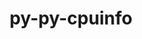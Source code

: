 ---
title: "py-py-cpuinfo"
layout: cache
categories: [package, develop]
meta: {"compilers": ["gcc@=11.4.0", "oneapi@=2024.2.1"], "num_specs": 23, "num_specs_by_stack": {"e4s": 15, "e4s-oneapi": 8, "root": 23}, "oss": ["ubuntu22.04"], "platforms": ["linux"], "stacks": ["e4s", "e4s-oneapi", "root"], "targets": ["x86_64_v3"], "versions": ["9.0.0"]}
spec_details: [{"compiler": "oneapi@=2024.2.1", "hash": "22udmwxmgy6dvcqf4qqjmx7jx2qympi3", "os": "ubuntu22.04", "platform": "linux", "size": "-", "stacks": ["e4s-oneapi", "root"], "target": "x86_64_v3", "variants": ["build_system=python_pip"], "versions": ["9.0.0"]}, {"compiler": "gcc@=11.4.0", "hash": "3mp4omrocgxdl7je7r56vwluhqpxzpe2", "os": "ubuntu22.04", "platform": "linux", "size": "-", "stacks": ["e4s", "root"], "target": "x86_64_v3", "variants": ["build_system=python_pip"], "versions": ["9.0.0"]}, {"compiler": "gcc@=11.4.0", "hash": "4ztpsvngyuo27fd4t7ya4dp4apr3f7ht", "os": "ubuntu22.04", "platform": "linux", "size": "-", "stacks": ["e4s", "root"], "target": "x86_64_v3", "variants": ["build_system=python_pip"], "versions": ["9.0.0"]}, {"compiler": "gcc@=11.4.0", "hash": "5ym6ggdu3s5z7f5ksqcpywwvhd7pwnsk", "os": "ubuntu22.04", "platform": "linux", "size": "-", "stacks": ["e4s", "root"], "target": "x86_64_v3", "variants": ["build_system=python_pip"], "versions": ["9.0.0"]}, {"compiler": "gcc@=11.4.0", "hash": "bghllqvguf33t3e5m6r5lj7tylrkxeur", "os": "ubuntu22.04", "platform": "linux", "size": "-", "stacks": ["e4s", "root"], "target": "x86_64_v3", "variants": ["build_system=python_pip"], "versions": ["9.0.0"]}, {"compiler": "oneapi@=2024.2.1", "hash": "hczitavr34akupc5u23em7xkc2ztxeec", "os": "ubuntu22.04", "platform": "linux", "size": "-", "stacks": ["e4s-oneapi", "root"], "target": "x86_64_v3", "variants": ["build_system=python_pip"], "versions": ["9.0.0"]}, {"compiler": "oneapi@=2024.2.1", "hash": "icem42r6jztepebibfrseewqukeaciat", "os": "ubuntu22.04", "platform": "linux", "size": "-", "stacks": ["e4s-oneapi", "root"], "target": "x86_64_v3", "variants": ["build_system=python_pip"], "versions": ["9.0.0"]}, {"compiler": "gcc@=11.4.0", "hash": "jyedebyv5obdkwce6togswyygurkxfdp", "os": "ubuntu22.04", "platform": "linux", "size": "-", "stacks": ["e4s", "root"], "target": "x86_64_v3", "variants": ["build_system=python_pip"], "versions": ["9.0.0"]}, {"compiler": "gcc@=11.4.0", "hash": "krjd3u3fdvb6a2tvlbwudyeex553mp5x", "os": "ubuntu22.04", "platform": "linux", "size": "-", "stacks": ["e4s", "root"], "target": "x86_64_v3", "variants": ["build_system=python_pip"], "versions": ["9.0.0"]}, {"compiler": "gcc@=11.4.0", "hash": "kzpkz5fklc4me443uzjrzz3uhgzdd52t", "os": "ubuntu22.04", "platform": "linux", "size": "-", "stacks": ["e4s", "root"], "target": "x86_64_v3", "variants": ["build_system=python_pip"], "versions": ["9.0.0"]}, {"compiler": "gcc@=11.4.0", "hash": "lzjpnfeuhhcqrylmjlfenvx3h5aq6bg6", "os": "ubuntu22.04", "platform": "linux", "size": "-", "stacks": ["e4s", "root"], "target": "x86_64_v3", "variants": ["build_system=python_pip"], "versions": ["9.0.0"]}, {"compiler": "gcc@=11.4.0", "hash": "mrbmiw5ichoz32xvbqydofm374dkyjvt", "os": "ubuntu22.04", "platform": "linux", "size": "-", "stacks": ["e4s", "root"], "target": "x86_64_v3", "variants": ["build_system=python_pip"], "versions": ["9.0.0"]}, {"compiler": "gcc@=11.4.0", "hash": "mt4etkfhndsieskttne7j5gkbo7xvr5v", "os": "ubuntu22.04", "platform": "linux", "size": "-", "stacks": ["e4s", "root"], "target": "x86_64_v3", "variants": ["build_system=python_pip"], "versions": ["9.0.0"]}, {"compiler": "oneapi@=2024.2.1", "hash": "my6wibab6yh7bqx3z553syleajvbd7pq", "os": "ubuntu22.04", "platform": "linux", "size": "-", "stacks": ["e4s-oneapi", "root"], "target": "x86_64_v3", "variants": ["build_system=python_pip"], "versions": ["9.0.0"]}, {"compiler": "oneapi@=2024.2.1", "hash": "n4g5c2autjsk7trg6nyxjkm27uk7lwne", "os": "ubuntu22.04", "platform": "linux", "size": "-", "stacks": ["e4s-oneapi", "root"], "target": "x86_64_v3", "variants": ["build_system=python_pip"], "versions": ["9.0.0"]}, {"compiler": "gcc@=11.4.0", "hash": "ncpw4d4mx6xzxniyrozktf7whnpzlzj7", "os": "ubuntu22.04", "platform": "linux", "size": "-", "stacks": ["e4s", "root"], "target": "x86_64_v3", "variants": ["build_system=python_pip"], "versions": ["9.0.0"]}, {"compiler": "oneapi@=2024.2.1", "hash": "owl4ofkwaqsu4sbcyfd5m7tzbi3ixibb", "os": "ubuntu22.04", "platform": "linux", "size": "-", "stacks": ["e4s-oneapi", "root"], "target": "x86_64_v3", "variants": ["build_system=python_pip"], "versions": ["9.0.0"]}, {"compiler": "gcc@=11.4.0", "hash": "qsg2as36eqpvd2p2zet6wgonx2wbm5xn", "os": "ubuntu22.04", "platform": "linux", "size": "-", "stacks": ["e4s", "root"], "target": "x86_64_v3", "variants": ["build_system=python_pip"], "versions": ["9.0.0"]}, {"compiler": "oneapi@=2024.2.1", "hash": "spujvyszmj2xnvzp73zoatnoypqf7gfn", "os": "ubuntu22.04", "platform": "linux", "size": "-", "stacks": ["e4s-oneapi", "root"], "target": "x86_64_v3", "variants": ["build_system=python_pip"], "versions": ["9.0.0"]}, {"compiler": "oneapi@=2024.2.1", "hash": "uxtub2sixidapxh6tdo5ol36ydinlkgd", "os": "ubuntu22.04", "platform": "linux", "size": "-", "stacks": ["e4s-oneapi", "root"], "target": "x86_64_v3", "variants": ["build_system=python_pip"], "versions": ["9.0.0"]}, {"compiler": "gcc@=11.4.0", "hash": "vyptnbufavznwuf4eplg3a62svc2k7h2", "os": "ubuntu22.04", "platform": "linux", "size": "-", "stacks": ["e4s", "root"], "target": "x86_64_v3", "variants": ["build_system=python_pip"], "versions": ["9.0.0"]}, {"compiler": "gcc@=11.4.0", "hash": "wpgpt3bcnit6n7ybugbx3cxpabvkpmqe", "os": "ubuntu22.04", "platform": "linux", "size": "-", "stacks": ["e4s", "root"], "target": "x86_64_v3", "variants": ["build_system=python_pip"], "versions": ["9.0.0"]}, {"compiler": "gcc@=11.4.0", "hash": "x33h5usfhdyve6gladontptpm4n23gyn", "os": "ubuntu22.04", "platform": "linux", "size": "-", "stacks": ["e4s", "root"], "target": "x86_64_v3", "variants": ["build_system=python_pip"], "versions": ["9.0.0"]}]
---